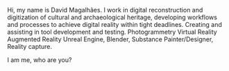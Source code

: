 Hi, my name is David Magalhães.
I work in digital reconstruction and digitization of cultural and archaeological heritage,
developing workflows and processes to achieve digital reality within tight deadlines.
Creating and assisting in tool development and testing.
Photogrammetry
Virtual Reality
Augmented Reality
Unreal Engine, Blender, Substance Painter/Designer, Reality capture.

I am me, who are you?
